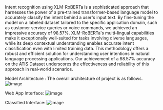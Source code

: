 Intent recognition using XLM-RoBERTa is a sophisticated approach that harnesses the power of a pre-trained transformer-based language model to accurately classify the intent behind a user's input text. By fine-tuning the model on a labeled dataset tailored to the specific application domain, such as customer service queries or voice commands, we achieved an impressive accuracy of 98.57%. XLM-RoBERTa's multi-lingual capabilities make it exceptionally well-suited for tasks involving diverse languages, while its deep contextual understanding enables accurate intent classification even with limited training data. This methodology offers a robust and efficient solution for understanding user intentions in natural language processing applications. Our achievement of a 98.57% accuracy on the ATIS Dataset underscores the effectiveness and reliability of this approach in real-world scenarios.

Model Architecture : 
The overall architecture of project is as follows.
![image](https://github.com/jayanth24-kj/Intent-Recognition/assets/103555317/6ba1b255-dd99-45db-b35b-46a85d883234)

Web App Interface:
![image](https://github.com/jayanth24-kj/Intent-Recognition/assets/103555317/4454c305-196a-4e21-93cd-7aea8def40c3)

Classified Interface:
![image](https://github.com/jayanth24-kj/Intent-Recognition/assets/103555317/9ad81fd5-5c58-49ef-b32d-d579e38fc320)

